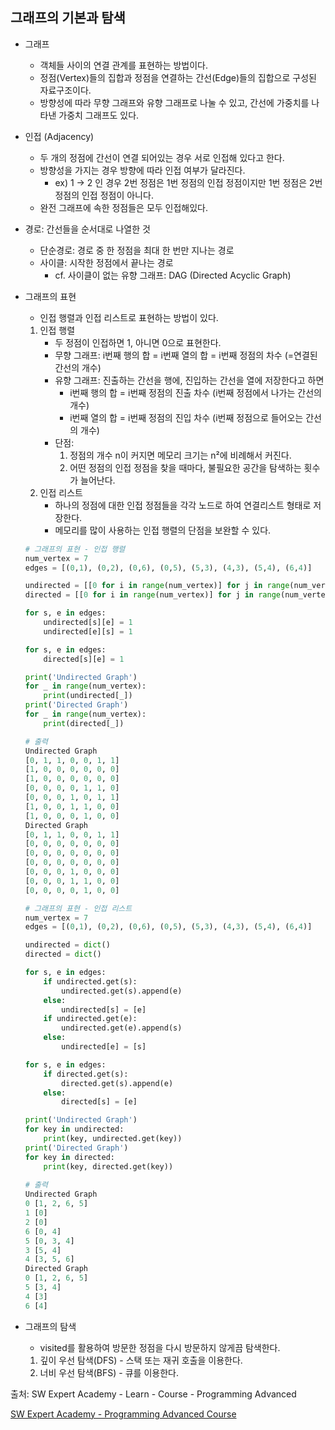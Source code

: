 ## 그래프의 기본과 탐색

- 그래프
  - 객체들 사이의 연결 관계를 표현하는 방법이다.
  - 정점(Vertex)들의 집합과 정점을 연결하는 간선(Edge)들의 집합으로 구성된 자료구조이다.
  - 방향성에 따라 무향 그래프와 유향 그래프로 나눌 수 있고, 간선에 가중치를 나타낸 가중치 그래프도 있다.



- 인접 (Adjacency)
  - 두 개의 정점에 간선이 연결 되어있는 경우 서로 인접해 있다고 한다.
  - 방향성을 가지는 경우 방향에 따라 인접 여부가 달라진다.
    - ex) 1 -> 2 인 경우 2번 정점은 1번 정점의 인접 정점이지만 1번 정점은 2번 정점의 인접 정점이 아니다.
  - 완전 그래프에 속한 정점들은 모두 인접해있다.



- 경로: 간선들을 순서대로 나열한 것
  - 단순경로: 경로 중 한 정점을 최대 한 번만 지나는 경로
  - 사이클: 시작한 정점에서 끝나는 경로
    - cf. 사이클이 없는 유향 그래프: DAG (Directed Acyclic Graph)



- 그래프의 표현

  - 인접 행렬과 인접 리스트로 표현하는 방법이 있다.

  1. 인접 행렬
     - 두 정점이 인접하면 1, 아니면 0으로 표현한다.
     - 무향 그래프: i번째 행의 합 = i번째 열의 합 = i번째 정점의 차수 (=연결된 간선의 개수)
     - 유향 그래프: 진출하는 간선을 행에, 진입하는 간선을 열에 저장한다고 하면
       - i번째 행의 합 = i번째 정점의 진출 차수 (i번째 정점에서 나가는 간선의 개수)
       - i번째 열의 합 = i번째 정점의 진입 차수 (i번째 정점으로 들어오는 간선의 개수)
     - 단점:
       1. 정점의 개수 n이 커지면 메모리 크기는 n²에 비례해서 커진다.
       2. 어떤 정점의 인접 정점을 찾을 때마다, 불필요한 공간을 탐색하는 횟수가 늘어난다.
  2. 인접 리스트
     - 하나의 정점에 대한 인접 정점들을 각각 노드로 하여 연결리스트 형태로 저장한다.
     - 메모리를 많이 사용하는 인접 행렬의 단점을 보완할 수 있다.

  ```python
  # 그래프의 표현 - 인접 행렬
  num_vertex = 7
  edges = [(0,1), (0,2), (0,6), (0,5), (5,3), (4,3), (5,4), (6,4)]
  
  undirected = [[0 for i in range(num_vertex)] for j in range(num_vertex)]
  directed = [[0 for i in range(num_vertex)] for j in range(num_vertex)]
  
  for s, e in edges:
      undirected[s][e] = 1
      undirected[e][s] = 1
  
  for s, e in edges:
      directed[s][e] = 1
  
  print('Undirected Graph')
  for _ in range(num_vertex):
      print(undirected[_])
  print('Directed Graph')
  for _ in range(num_vertex):
      print(directed[_])
  
  # 출력
  Undirected Graph
  [0, 1, 1, 0, 0, 1, 1]
  [1, 0, 0, 0, 0, 0, 0]
  [1, 0, 0, 0, 0, 0, 0]
  [0, 0, 0, 0, 1, 1, 0]
  [0, 0, 0, 1, 0, 1, 1]
  [1, 0, 0, 1, 1, 0, 0]
  [1, 0, 0, 0, 1, 0, 0]
  Directed Graph
  [0, 1, 1, 0, 0, 1, 1]
  [0, 0, 0, 0, 0, 0, 0]
  [0, 0, 0, 0, 0, 0, 0]
  [0, 0, 0, 0, 0, 0, 0]
  [0, 0, 0, 1, 0, 0, 0]
  [0, 0, 0, 1, 1, 0, 0]
  [0, 0, 0, 0, 1, 0, 0]
  ```

  ```python
  # 그래프의 표현 - 인접 리스트
  num_vertex = 7
  edges = [(0,1), (0,2), (0,6), (0,5), (5,3), (4,3), (5,4), (6,4)]
  
  undirected = dict()
  directed = dict()
  
  for s, e in edges:
      if undirected.get(s):
          undirected.get(s).append(e)
      else:
          undirected[s] = [e]
      if undirected.get(e):
          undirected.get(e).append(s)
      else:
          undirected[e] = [s]
  
  for s, e in edges:
      if directed.get(s):
          directed.get(s).append(e)
      else:
          directed[s] = [e]
  
  print('Undirected Graph')
  for key in undirected:
      print(key, undirected.get(key))
  print('Directed Graph')
  for key in directed:
      print(key, directed.get(key))
      
  # 출력
  Undirected Graph
  0 [1, 2, 6, 5]
  1 [0]
  2 [0]
  6 [0, 4]
  5 [0, 3, 4]
  3 [5, 4]
  4 [3, 5, 6]
  Directed Graph
  0 [1, 2, 6, 5]
  5 [3, 4]
  4 [3]
  6 [4]
  ```




- 그래프의 탐색
  
  
  - visited를 활용하여 방문한 정점을 다시 방문하지 않게끔 탐색한다.
  
  1. 깊이 우선 탐색(DFS) - 스택 또는 재귀 호출을 이용한다.
  2. 너비 우선 탐색(BFS) - 큐를 이용한다.
  
  









출처: SW Expert Academy - Learn - Course - Programming Advanced

[SW Expert Academy - Programming Advanced Course](https://swexpertacademy.com/main/learn/course/subjectList.do?courseId=AVuPDYSqAAbw5UW6)

